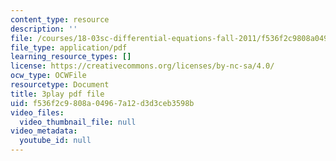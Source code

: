 ```yaml
---
content_type: resource
description: ''
file: /courses/18-03sc-differential-equations-fall-2011/f536f2c9808a04967a12d3d3ceb3598b_tVzaX9u6YAE.pdf
file_type: application/pdf
learning_resource_types: []
license: https://creativecommons.org/licenses/by-nc-sa/4.0/
ocw_type: OCWFile
resourcetype: Document
title: 3play pdf file
uid: f536f2c9-808a-0496-7a12-d3d3ceb3598b
video_files:
  video_thumbnail_file: null
video_metadata:
  youtube_id: null
---
```

